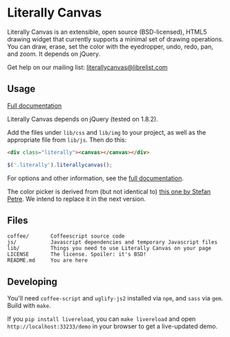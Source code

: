 Literally Canvas
================

Literally Canvas is an extensible, open source (BSD-licensed), HTML5 drawing
widget that currently supports a minimal set of drawing operations. You can
draw, erase, set the color with the eyedropper, undo, redo, pan, and zoom. It
depends on jQuery.

Get help on our mailing list:
[literallycanvas@librelist.com](literallycanvas@librelist.com)

Usage
-----

[Full documentation](http://literallycanvas.github.com)

Literally Canvas depends on jQuery (tested on 1.8.2).

Add the files under `lib/css` and `lib/img` to your project, as well as the
appropriate file from `lib/js`. Then do this:

```html
<div class="literally"><canvas></canvas></div>
```

```javascript
$('.literally').literallycanvas();
```

For options and other information, see the [full
documentation](http://literallycanvas.github.com).

The color picker is derived from (but not identical to) [this one by Stefan
Petre](http://www.eyecon.ro/bootstrap-colorpicker/). We intend to replace it in
the next version.

Files
-----

```
coffee/       Coffeescript source code
js/           Javascript dependencies and temporary Javascript files
lib/          Things you need to use Literally Canvas on your page
LICENSE       The license. Spoiler: it's BSD!
README.md     You are here
```

Developing
----------

You'll need `coffee-script` and `uglify-js2` installed via `npm`, and `sass`
via `gem`. Build with `make`.

If you `pip install livereload`, you can `make livereload` and open
`http://localhost:33233/demo` in your browser to get a live-updated demo.
